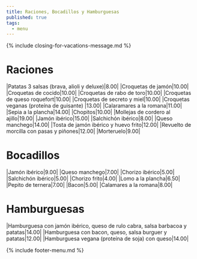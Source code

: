 ```yaml
---
title: Raciones, Bocadillos y Hamburguesas
published: true
tags:
  - menu
---
```


{% include closing-for-vacations-message.md %}

# Raciones

|Patatas 3 salsas (brava, alioli y deluxe)|8.00|
|Croquetas de jamón|10.00|
|Croquetas de cocido|10.00|
|Croquetas de rabo de toro|10.00|
|Croquetas de queso roquefort|10.00|
|Croquetas de secreto y miel|10.00|
|Croquetas veganas (proteína de guisante) |13.00|
|Calaramares a la romana|11.00|
|Sepia a la plancha|14.00|
|Chopitos|10.00|
|Mollejas de cordero al ajillo|19.00|
|Jamón ibérico|15.00|
|Salchichón ibérico|8.00|
|Queso manchego|14.00|
|Tosta de jamón ibérico y huevo frito|12.00|
|Revuelto de morcilla con pasas y piñones|12.00|
|Morteruelo|9.00|

# Bocadillos

|Jamón ibérico|9.00|
|Queso manchego|7.00|
|Chorizo ibérico|5.00|
|Salchichón ibérico|5.00|
|Chorizo frito|4.00|
|Lomo a la plancha|6.50|
|Pepito de ternera|7.00|
|Bacon|5.00|
|Calamares a la romana|8.00|

# Hamburguesas

|Hamburguesa con jamón ibérico, queso de rulo cabra, salsa barbacoa y patatas|14.00|
|Hamburguesa con bacon, queso, salsa burguer y patatas|12.00|
|Hamburguesa vegana (proteína de soja) con queso|14.00|

{% include footer-menu.md %}
